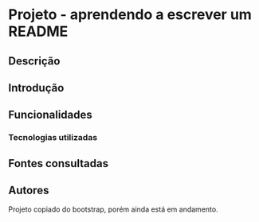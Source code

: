# Projeto - aprendendo a escrever um README

## Descrição

## Introdução

## Funcionalidades

### Tecnologias utilizadas

## Fontes consultadas 

## Autores

Projeto copiado do bootstrap, porém ainda está em andamento.

